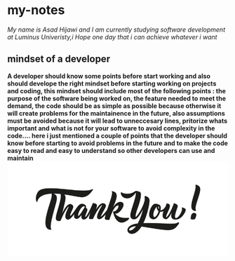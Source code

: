 # my-notes

_My name is Asad Hijawi and I am currently studying software development at Luminus Univeristy,i Hope one day that i can achieve whatever i want_

## mindset of a developer
**A developer should know some points before start working and also should develope the right mindset before starting working on projects and coding, this mindset should include most of the following points : the purpose of the software being worked on, the feature needed to meet the demand, the code should be as simple as possible because otherwise it will create problems for the maintainence in the future, also assumptions must be avoided because it will lead to unneccesary lines, pritorize whats important and what is not for your software to avoid complexity in the code.... here i just mentioned a couple of points that the developer should know before starting to avoid problems in the future and to make the code easy to read and easy to understand so other developers can use and maintain**
![ thank you](ty.jpg)


